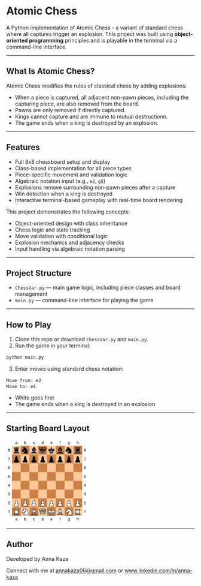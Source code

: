 # Atomic Chess

A Python implementation of Atomic Chess - a variant of standard chess where all captures trigger an explosion. This project was built using **object-oriented programming** principles and is playable in the terminal via a command-line interface.

---

## What Is Atomic Chess?

Atomic Chess modifies the rules of classical chess by adding explosions:

- When a piece is captured, all adjacent non-pawn pieces, including the capturing piece, are also removed from the board.
- Pawns are only removed if directly captured.
- Kings cannot capture and are immune to mutual destructionn.
- The game ends when a king is destroyed by an explosion.

---

## Features

- Full 8x8 chessboard setup and display
- Class-based implementation for all piece types
- Piece-specific movement and validation logic
- Algebraic notation input (e.g., `e2`, `g5`)
- Explosions remove surrounding non-pawn pieces after a capture
- Win detection when a king is destroyed
- Interactive terminal-based gameplay with real-time board rendering

This project demonstrates the following concepts:
- Object-oriented design with class inheritance
- Chess logic and state tracking
- Move validation with conditional logic
- Explosion mechanics and adjacency checks
- Input handling via algebraic notation parsing

---

## Project Structure

- `ChessVar.py` — main game logic, including piece classes and board management
- `main.py` — command-line interface for playing the game

---

## How to Play

1. Clone this repo or download `ChessVar.py` and `main.py`.
2. Run the game in your terminal:

```bash
python main.py
```

3. Enter moves using standard chess notation:

```
Move from: e2
Move to: e4
```

- White goes first
- The game ends when a king is destroyed in an explosion

---

## Starting Board Layout

![chessboard](starting_position.png "starting position")

---

## Author

Developed by Anna Kaza

Connect with me at annakaza06@gmail.com or www.linkedin.com/in/anna-kaza
